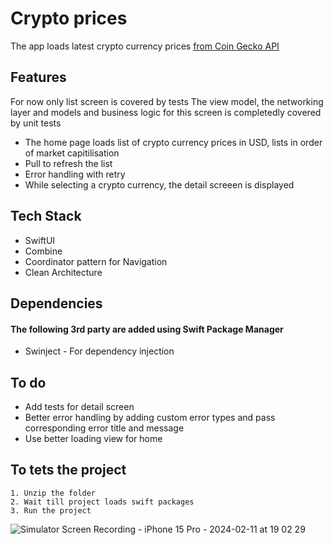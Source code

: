 
# Crypto prices

The app loads latest crypto currency prices [from Coin Gecko API](https://www.coingecko.com/en/api)


## Features

For now only list screen is covered by tests 
The view model, the networking layer and models and business logic for this screen is completedly covered by unit tests
- The home page loads list of crypto currency prices in USD, lists in order of market capitilisation
- Pull to refresh the list
- Error handling with retry
- While selecting a crypto currency, the detail screeen is displayed



## Tech Stack

- SwiftUI
- Combine
- Coordinator pattern for Navigation
- Clean Architecture


## Dependencies

#### The following 3rd party are added using Swift Package Manager
- Swinject - For dependency injection
  
## To do

- Add tests for detail screen
- Better error handling by adding custom error types and pass corresponding error title and message 
- Use better loading view for home 


## To tets the project
    1. Unzip the folder
    2. Wait till project loads swift packages
    3. Run the project


![Simulator Screen Recording - iPhone 15 Pro - 2024-02-11 at 19 02 29](https://github.com/abin0992/CryptoLivePrice/assets/10430402/ece63a6f-a98f-4d2e-ab69-e8eb4c76a33a)

